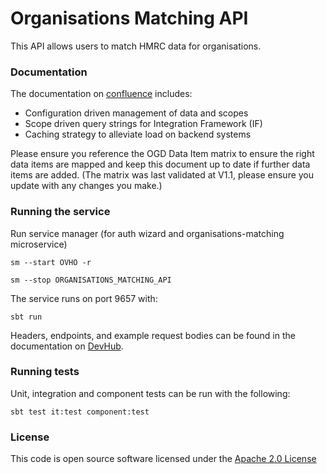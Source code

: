 # Organisations Matching API

This API allows users to match HMRC data for organisations.

### Documentation
The documentation on [confluence](https://confluence.tools.tax.service.gov.uk/display/MDS/Development+space) includes:
- Configuration driven management of data and scopes
- Scope driven query strings for Integration Framework (IF)
- Caching strategy to alleviate load on backend systems

Please ensure you reference the OGD Data Item matrix to ensure the right data items are mapped and keep this document up to date if further data items are added.
(The matrix was last validated at V1.1, please ensure you update with any changes you make.)

### Running the service

Run service manager (for auth wizard and organisations-matching microservice)

```sm --start OVHO -r```

```sm --stop ORGANISATIONS_MATCHING_API```

The service runs on port 9657 with:

```sbt run```

Headers, endpoints, and example request bodies can be found in the documentation on [DevHub](https://developer.qa.tax.service.gov.uk/api-documentation/docs/api/service/organisations-matching-api/1.0).

### Running tests

Unit, integration and component tests can be run with the following:

    sbt test it:test component:test

### License

This code is open source software licensed under the [Apache 2.0 License]("http://www.apache.org/licenses/LICENSE-2.0.html")
